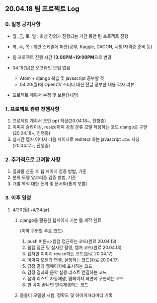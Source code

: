 ## 20.04.18 팀 프로젝트 Log

### 0. 일정 공지사항

- 월, 금, 토, 일 : 화상 강의가 진행되는 기간 동안 팀 프로젝트 진행

- 화, 수, 목 : 개인 스케줄에 따름(공부, Kaggle, DACON, 시험/자격증 준비 등)

- 팀 프로젝트 진행 시간 **13:00PM~19:00PM**으로 변경

- 04.19(일)은 오프라인 모임 없음

  -  Atom + django 복습 및 javascript 공부할 것 
  - 04.20(월)에 OpenCV  스터디 대신 전날 공부한 내용 각자 리뷰

- 프로젝트 계획서 수정 및 보완(1시간) 

  

### 1. 프로젝트 관련 진행사항

1. 프로젝트 계획서 초안 ppt 작성(20.04.18~, 진행중)
2. 이미지 슬라이싱, resize하여 감정 분류 모델 적용하는 코드 django로 구현(20.04.18~, 진행중)
3. 실시간 캡처 이미지 다음 페이지로 redirect 하는 javascript 코드 서칭(20.04.17~, 진행중)



### 2. 추가적으로 고려할 사항

1. 결과물 산출 후 웹 페이지 검증 방법, 기준
2. 분류 모델 알고리즘 검증 방법, 기준
3. 개발 목적 대한 논의 및 문서화(통계 포함)



### 3. 이후 일정

1. 4/20(월)~4/24(금)

   1. django를 활용한 웹페이지 기본 틀 제작 완료

      (이하 구현할 주요 코드)

      1. push 버튼=>웹캠 접근하는 코드(완료 20.04.13)
      2. 웹캠 접근 및 실시간 촬영, 캡쳐 코드(완료 20.04.13)
      3. 캡쳐한 이미지 resize하는 코드(완료 20.04.17)
      4. 이미지 모델과 연결, 실행하는 코드(완료 20.04.17)
      5. 감정 결과 웹페이지에 표시하는 코드
      6. 감정 결과와 음악 실행 리스트 연결하는 코드
      7. 음악 리스트 자동재생, 웹페이지 화면에 구현하는 코드
      8. 한 곡이 끝나면 연속재생하는 코드

   2. 틈틈이 모델링 시험, 정확도 및 하이퍼파라미터 기록